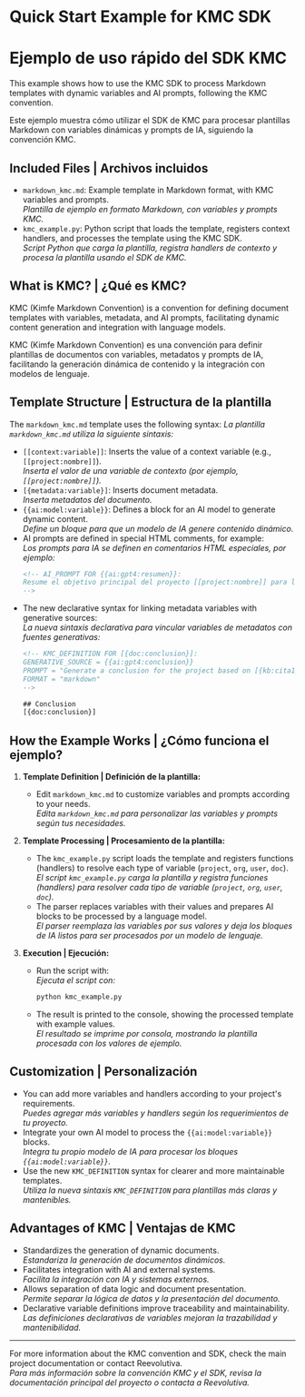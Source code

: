 # Quick Start Example for KMC SDK
# Ejemplo de uso rápido del SDK KMC

This example shows how to use the KMC SDK to process Markdown templates with dynamic variables and AI prompts, following the KMC convention.

Este ejemplo muestra cómo utilizar el SDK de KMC para procesar plantillas Markdown con variables dinámicas y prompts de IA, siguiendo la convención KMC.

## Included Files | Archivos incluidos

- `markdown_kmc.md`: Example template in Markdown format, with KMC variables and prompts.  
  *Plantilla de ejemplo en formato Markdown, con variables y prompts KMC.*
- `kmc_example.py`: Python script that loads the template, registers context handlers, and processes the template using the KMC SDK.  
  *Script Python que carga la plantilla, registra handlers de contexto y procesa la plantilla usando el SDK de KMC.*

## What is KMC? | ¿Qué es KMC?

KMC (Kimfe Markdown Convention) is a convention for defining document templates with variables, metadata, and AI prompts, facilitating dynamic content generation and integration with language models.

KMC (Kimfe Markdown Convention) es una convención para definir plantillas de documentos con variables, metadatos y prompts de IA, facilitando la generación dinámica de contenido y la integración con modelos de lenguaje.

## Template Structure | Estructura de la plantilla

The `markdown_kmc.md` template uses the following syntax:
*La plantilla `markdown_kmc.md` utiliza la siguiente sintaxis:*

- `[[context:variable]]`: Inserts the value of a context variable (e.g., `[[project:nombre]]`).  
  *Inserta el valor de una variable de contexto (por ejemplo, `[[project:nombre]]`).*
- `[{metadata:variable}]`: Inserts document metadata.  
  *Inserta metadatos del documento.*
- `{{ai:model:variable}}`: Defines a block for an AI model to generate dynamic content.  
  *Define un bloque para que un modelo de IA genere contenido dinámico.*
- AI prompts are defined in special HTML comments, for example:  
  *Los prompts para IA se definen en comentarios HTML especiales, por ejemplo:*
  ```html
  <!-- AI_PROMPT FOR {{ai:gpt4:resumen}}:
  Resume el objetivo principal del proyecto [[project:nombre]] para la organización [[org:nombre_empresa]].
  -->
  ```
- The new declarative syntax for linking metadata variables with generative sources:  
  *La nueva sintaxis declarativa para vincular variables de metadatos con fuentes generativas:*
  ```html
  <!-- KMC_DEFINITION FOR [{doc:conclusion}]:
  GENERATIVE_SOURCE = {{ai:gpt4:conclusion}}
  PROMPT = "Generate a conclusion for the project based on [{kb:cita1}]"
  FORMAT = "markdown"
  -->

  ## Conclusion
  [{doc:conclusion}]
  ```

## How the Example Works | ¿Cómo funciona el ejemplo?

1. **Template Definition | Definición de la plantilla:**
   - Edit `markdown_kmc.md` to customize variables and prompts according to your needs.  
     *Edita `markdown_kmc.md` para personalizar las variables y prompts según tus necesidades.*

2. **Template Processing | Procesamiento de la plantilla:**
   - The `kmc_example.py` script loads the template and registers functions (handlers) to resolve each type of variable (`project`, `org`, `user`, `doc`).  
     *El script `kmc_example.py` carga la plantilla y registra funciones (handlers) para resolver cada tipo de variable (`project`, `org`, `user`, `doc`).*
   - The parser replaces variables with their values and prepares AI blocks to be processed by a language model.  
     *El parser reemplaza las variables por sus valores y deja los bloques de IA listos para ser procesados por un modelo de lenguaje.*

3. **Execution | Ejecución:**
   - Run the script with:  
     *Ejecuta el script con:*
     ```bash
     python kmc_example.py
     ```
   - The result is printed to the console, showing the processed template with example values.  
     *El resultado se imprime por consola, mostrando la plantilla procesada con los valores de ejemplo.*

## Customization | Personalización

- You can add more variables and handlers according to your project's requirements.  
  *Puedes agregar más variables y handlers según los requerimientos de tu proyecto.*
- Integrate your own AI model to process the `{{ai:model:variable}}` blocks.  
  *Integra tu propio modelo de IA para procesar los bloques `{{ai:model:variable}}`.*
- Use the new `KMC_DEFINITION` syntax for clearer and more maintainable templates.  
  *Utiliza la nueva sintaxis `KMC_DEFINITION` para plantillas más claras y mantenibles.*

## Advantages of KMC | Ventajas de KMC

- Standardizes the generation of dynamic documents.  
  *Estandariza la generación de documentos dinámicos.*
- Facilitates integration with AI and external systems.  
  *Facilita la integración con IA y sistemas externos.*
- Allows separation of data logic and document presentation.  
  *Permite separar la lógica de datos y la presentación del documento.*
- Declarative variable definitions improve traceability and maintainability.  
  *Las definiciones declarativas de variables mejoran la trazabilidad y mantenibilidad.*

---

For more information about the KMC convention and SDK, check the main project documentation or contact Reevolutiva.  
*Para más información sobre la convención KMC y el SDK, revisa la documentación principal del proyecto o contacta a Reevolutiva.*
